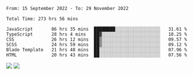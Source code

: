 <!--START_SECTION:waka-->

```text
From: 15 September 2022 - To: 29 November 2022

Total Time: 273 hrs 56 mins

JavaScript       86 hrs 35 mins  ████████░░░░░░░░░░░░░░░░░   31.61 %
TypeScript       28 hrs 4 mins   ██▓░░░░░░░░░░░░░░░░░░░░░░   10.25 %
CSS              26 hrs 12 mins  ██▒░░░░░░░░░░░░░░░░░░░░░░   09.57 %
SCSS             24 hrs 59 mins  ██▒░░░░░░░░░░░░░░░░░░░░░░   09.12 %
Blade Template   21 hrs 48 mins  ██░░░░░░░░░░░░░░░░░░░░░░░   07.96 %
HTML             20 hrs 43 mins  ██░░░░░░░░░░░░░░░░░░░░░░░   07.56 %
```

<!--END_SECTION:waka-->


<picture>
<source 
  srcset="https://github-readme-stats-six-psi-19.vercel.app/api/?username=mikhael7&show_icons=true&count_private=true&hide_border=true&cache_seconds=86400&layout=compact&theme=rose_pine"
  media="(prefers-color-scheme: dark)"
/>
<source
  srcset="https://github-readme-stats-six-psi-19.vercel.app/api/?username=mikhael7&show_icons=true&count_private=true&hide_border=true&cache_seconds=86400&layout=compact&theme=graywhite"
  media="(prefers-color-scheme: light)"
/>
<img src="https://github-readme-stats-six-psi-19.vercel.app/api/?username=mikhael7&show_icons=true&count_private=true&hide_border=true&cache_seconds=86400&layout=compact&theme=rose_pine" />
</picture>

<picture>
<source
  srcset="https://github-readme-stats-six-psi-19.vercel.app/api/top-langs/?username=mikhael7&langs_count=6&show_icons=true&count_private=true&hide_border=true&cache_seconds=86400&layout=compact&theme=rose_pine"
  media="(prefers-color-scheme: dark)"
/>
<source
  srcset="https://github-readme-stats-six-psi-19.vercel.app/api/top-langs/?username=mikhael7&langs_count=6&show_icons=true&count_private=true&hide_border=true&cache_seconds=86400&layout=compact&theme=graywhite"
  media="(prefers-color-scheme: light)"
/>
<img src="https://github-readme-stats-six-psi-19.vercel.app/api/top-langs/?username=mikhael7&langs_count=6&show_icons=true&count_private=true&hide_border=true&cache_seconds=86400&layout=compact&theme=rose_pine" />
</picture>
